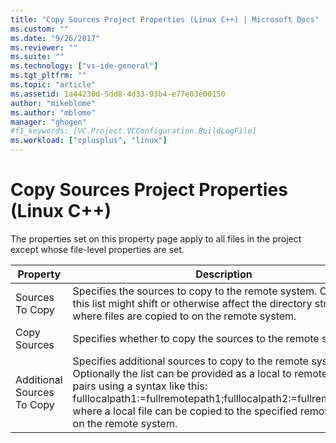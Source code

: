 ```yaml
---
title: "Copy Sources Project Properties (Linux C++) | Microsoft Docs"
ms.custom: ""
ms.date: "9/26/2017"
ms.reviewer: ""
ms.suite: ""
ms.technology: ["vs-ide-general"]
ms.tgt_pltfrm: ""
ms.topic: "article"
ms.assetid: 1a44230d-5dd8-4d33-93b4-e77e03e00150
author: "mikeblome"
ms.author: "mblome"
manager: "ghogen"
#f1_keywords: [VC.Project.VCConfiguration.BuildLogFile]
ms.workload: ["cplusplus", "linux"]
---
```

# Copy Sources Project Properties (Linux C++)

The properties set on this property page apply to all files in the project except whose file-level properties are set.

Property | Description
--- | ---
Sources To Copy | Specifies the sources to copy to the remote system. Changing this list might shift or otherwise affect the directory structure where files are copied to on the remote system.
Copy Sources | Specifies whether to copy the sources to the remote system.
Additional Sources To Copy | Specifies additional sources to copy to the remote system. Optionally the list can be provided as a local to remote mapping pairs using a syntax like this: fulllocalpath1:=fullremotepath1;fulllocalpath2:=fullremotepath2, where a local file can be copied to the specified remote location on the remote system.
